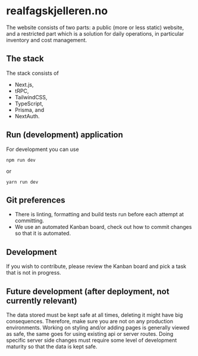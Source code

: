 # realfagskjelleren.no

The website consists of two parts: a public (more or less static) website, and a restricted part which is a solution for daily operations, in particular inventory and cost management.

## The stack

The stack consists of

- Next.js,
- tRPC,
- TailwindCSS,
- TypeScript,
- Prisma, and
- NextAuth.

## Run (development) application

For development you can use

```
npm run dev

```

or

```
yarn run dev

```

## Git preferences

- There is linting, formatting and build tests run before each attempt at committing.
- We use an automated Kanban board, check out how to commit changes so that it is automated.

## Development

If you wish to contribute, please review the Kanban board and pick a task that is not in progress.

## Future development (after deployment, not currently relevant)

The data stored must be kept safe at all times, deleting it might have big consequences. Therefore, make sure you are not on any production environments. Working on styling and/or adding pages is generally viewed as safe, the same goes for using existing api or server routes. Doing specific server side changes must require some level of development maturity so that the data is kept safe.
